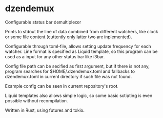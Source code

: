 # dzendemux
Configurable status bar demultiplexor

Prints to stdout the line of data combined from different watchers, like clock or some file content
(cuttently only latter two are inplemented).

Configurable through toml-file, allows setting update frequency for each watcher.
Line format is specified as Liquid template, so this program can be used as a input for any other status bar
like i3bar.

Config file path can be secified as first argument, but if there is not any, program searches for
$HOME/.dzendemux.toml and fallbacks to dzendemux.toml in current directory if such file was not found.

Example config can be seen in current repository's root.

Liquid templates also allows simple logic, so some basic sctipting is even possible without recompilation.

Written in Rust, using futures and tokio.
